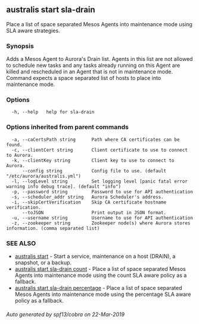 ## australis start sla-drain

Place a list of space separated Mesos Agents into maintenance mode using SLA aware strategies.

### Synopsis

Adds a Mesos Agent to Aurora's Drain list. Agents in this list
are not allowed to schedule new tasks and any tasks already running on this Agent
are killed and rescheduled in an Agent that is not in maintenance mode. Command
expects a space separated list of hosts to place into maintenance mode.

### Options

```
  -h, --help   help for sla-drain
```

### Options inherited from parent commands

```
  -a, --caCertsPath string      Path where CA certificates can be found.
  -c, --clientCert string       Client certificate to use to connect to Aurora.
  -k, --clientKey string        Client key to use to connect to Aurora.
      --config string           Config file to use. (default "/etc/aurora/australis.yml")
  -l, --logLevel string         Set logging level [panic fatal error warning info debug trace]. (default "info")
  -p, --password string         Password to use for API authentication
  -s, --scheduler_addr string   Aurora Scheduler's address.
  -i, --skipCertVerification    Skip CA certificate hostname verification.
      --toJSON                  Print output in JSON format.
  -u, --username string         Username to use for API authentication
  -z, --zookeeper string        Zookeeper node(s) where Aurora stores information. (comma separated list)
```

### SEE ALSO

* [australis start](australis_start.md)	 - Start a service, maintenance on a host (DRAIN), a snapshot, or a backup.
* [australis start sla-drain count](australis_start_sla-drain_count.md)	 - Place a list of space separated Mesos Agents into maintenance mode using the count SLA aware policy as a fallback.
* [australis start sla-drain percentage](australis_start_sla-drain_percentage.md)	 - Place a list of space separated Mesos Agents into maintenance mode using the percentage SLA aware policy as a fallback.

###### Auto generated by spf13/cobra on 22-Mar-2019
